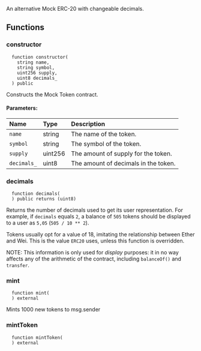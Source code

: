 An alternative Mock ERC-20 with changeable decimals.


## Functions
### constructor
```solidity
  function constructor(
    string name,
    string symbol,
    uint256 supply,
    uint8 decimals_
  ) public
```
Constructs the Mock Token contract.


#### Parameters:
| Name | Type | Description                                                          |
| :--- | :--- | :------------------------------------------------------------------- |
|`name` | string | The name of the token.
|`symbol` | string | The symbol of the token.
|`supply` | uint256 | The amount of supply for the token.
|`decimals_` | uint8 | The amount of decimals in the token.

### decimals
```solidity
  function decimals(
  ) public returns (uint8)
```
Returns the number of decimals used to get its user representation.
For example, if `decimals` equals `2`, a balance of `505` tokens should
be displayed to a user as `5,05` (`505 / 10 ** 2`).

Tokens usually opt for a value of 18, imitating the relationship between
Ether and Wei. This is the value `ERC20` uses, unless this function is
overridden.

NOTE: This information is only used for _display_ purposes: it in
no way affects any of the arithmetic of the contract, including
`balanceOf()` and `transfer`.



### mint
```solidity
  function mint(
  ) external
```
Mints 1000 new tokens to msg.sender



### mintToken
```solidity
  function mintToken(
  ) external
```




